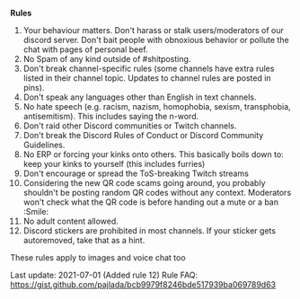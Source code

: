 **Rules**

1. Your behaviour matters. Don't harass or stalk users/moderators of our discord server. Don't bait people with obnoxious behavior or pollute the chat with pages of personal beef.
2. No Spam of any kind outside of #shitposting.
3. Don't break channel-specific rules (some channels have extra rules listed in their channel topic. Updates to channel rules are posted in pins).
4. Don't speak any languages other than English in text channels.
5. No hate speech (e.g. racism, nazism, homophobia, sexism, transphobia, antisemitism). This includes saying the n-word.
6. Don't raid other Discord communities or Twitch channels.
7. Don't break the Discord Rules of Conduct or Discord Community Guidelines.
8. No ERP or forcing your kinks onto others. This basically boils down to: keep your kinks to yourself (this includes furries)
9. Don't encourage or spread the ToS-breaking Twitch streams
10. Considering the new QR code scams going around, you probably shouldn't be posting random QR codes without any context. Moderators won't check what the QR code is before handing out a mute or a ban :Smile:
11. No adult content allowed.
12. Discord stickers are prohibited in most channels. If your sticker gets autoremoved, take that as a hint.

These rules apply to images and voice chat too

Last update: 2021-07-01 (Added rule 12)
Rule FAQ: <https://gist.github.com/pajlada/bcb9979f8246bde517939ba069789d63>
